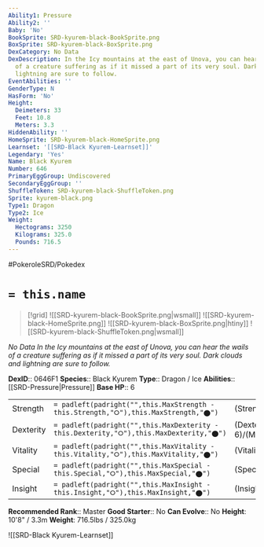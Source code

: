 ```yaml
---
Ability1: Pressure
Ability2: ''
Baby: 'No'
BookSprite: SRD-kyurem-black-BookSprite.png
BoxSprite: SRD-kyurem-black-BoxSprite.png
DexCategory: No Data
DexDescription: In the Icy mountains at the east of Unova, you can hear the wails
  of a creature suffering as if it missed a part of its very soul. Dark clouds and
  lightning are sure to follow.
EventAbilities: ''
GenderType: N
HasForm: 'No'
Height:
  Deimeters: 33
  Feet: 10.8
  Meters: 3.3
HiddenAbility: ''
HomeSprite: SRD-kyurem-black-HomeSprite.png
Learnset: '[[SRD-Black Kyurem-Learnset]]'
Legendary: 'Yes'
Name: Black Kyurem
Number: 646
PrimaryEggGroup: Undiscovered
SecondaryEggGroup: ''
ShuffleToken: SRD-kyurem-black-ShuffleToken.png
Sprite: kyurem-black.png
Type1: Dragon
Type2: Ice
Weight:
  Hectograms: 3250
  Kilograms: 325.0
  Pounds: 716.5
---
```


#PokeroleSRD/Pokedex

# `= this.name`

> [!grid]
> ![[SRD-kyurem-black-BookSprite.png|wsmall]]
> ![[SRD-kyurem-black-HomeSprite.png]]
> ![[SRD-kyurem-black-BoxSprite.png|htiny]]
> ![[SRD-kyurem-black-ShuffleToken.png|wsmall]]


*No Data*
*In the Icy mountains at the east of Unova, you can hear the wails of a creature suffering as if it missed a part of its very soul. Dark clouds and lightning are sure to follow.*

**DexID**:: 0646F1
**Species**:: Black Kyurem
**Type**:: Dragon / Ice
**Abilities**:: [[SRD-Pressure|Pressure]]
**Base HP**:: 6

|           |                                                                                        |                                          |
| --------- | -------------------------------------------------------------------------------------- | ---------------------------------------- |
| Strength  | `= padleft(padright("",this.MaxStrength - this.Strength,"⭘"),this.MaxStrength,"⬤")`    | (Strength::9)/(MaxStrength::9)   |
| Dexterity | `= padleft(padright("",this.MaxDexterity - this.Dexterity,"⭘"),this.MaxDexterity,"⬤")` | (Dexterity:: 6)/(MaxDexterity::6) |
| Vitality  | `= padleft(padright("",this.MaxVitality - this.Vitality,"⭘"),this.MaxVitality,"⬤")`    | (Vitality::6)/(MaxVitality::6)   |
| Special   | `= padleft(padright("",this.MaxSpecial - this.Special,"⭘"),this.MaxSpecial,"⬤")`       | (Special::7)/(MaxSpecial::7)     |
| Insight   | `= padleft(padright("",this.MaxInsight - this.Insight,"⭘"),this.MaxInsight,"⬤")`       | (Insight::5)/(MaxInsight::5)     |


**Recommended Rank**:: Master
**Good Starter**:: No
**Can Evolve**:: No
**Height**: 10'8" / 3.3m
**Weight**: 716.5lbs / 325.0kg

![[SRD-Black Kyurem-Learnset]]